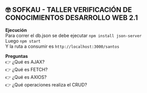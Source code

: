 ## :nerd_face: SOFKAU - TALLER VERIFICACIÓN DE CONOCIMIENTOS DESARROLLO WEB 2.1


**Ejecución**  
Para correr el db.json se debe ejecutar `npm install json-server`  
Luego `npm start`  
Y la ruta a consumir es `http://localhost:3000/santos`

**Preguntas**  
:point_right: ¿Qué es AJAX?  
:point_right: ¿Qué es FETCH?  
:point_right: ¿Qué es AXIOS?  
:point_right: ¿Qué operaciones realiza el CRUD?  
